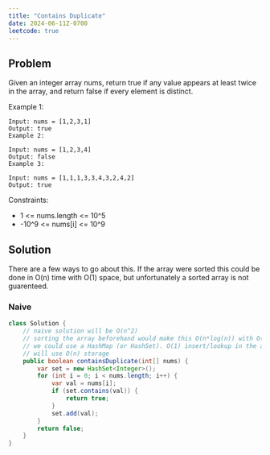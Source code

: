 ```yaml
---
title: "Contains Duplicate"
date: 2024-06-11Z-0700
leetcode: true
---
```


## Problem

Given an integer array nums, return true if any value appears at least twice in the array, and return false if every element is distinct.

Example 1:

```text
Input: nums = [1,2,3,1]
Output: true
Example 2:

Input: nums = [1,2,3,4]
Output: false
Example 3:

Input: nums = [1,1,1,3,3,4,3,2,4,2]
Output: true
```

Constraints:

- 1 <= nums.length <= 10^5
- -10^9 <= nums[i] <= 10^9

## Solution

There are a few ways to go about this. If the array were sorted this could be done in O(n) time with O(1) space, but unfortunately a sorted array is not guarenteed.

### Naive

```java
class Solution {
    // naive solution will be O(n^2)
    // sorting the array beforehand would make this O(n*log(n)) with O(n) verification
    // we could use a HashMap (or HashSet). O(1) insert/lookup in the average case, O(n) worst case
    // will use O(n) storage
    public boolean containsDuplicate(int[] nums) {
        var set = new HashSet<Integer>();
        for (int i = 0; i < nums.length; i++) {
            var val = nums[i];
            if (set.contains(val)) {
                return true;
            }
            set.add(val);
        }
        return false;
    }
}
```
